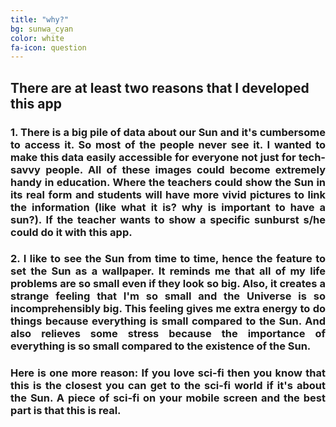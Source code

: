 ```yaml
---
title: "why?"
bg: sunwa_cyan
color: white
fa-icon: question
---
```


<div>
<h2>There are at least two reasons that I developed this app</h1>
<h3 style="text-align: justify">
	1. There is a big pile of data about our Sun and it's cumbersome to access it. So most of the people never see it. I wanted to make this data easily accessible for everyone not just for tech-savvy people. All of these images could become extremely handy in education. Where the teachers could show the Sun in its real form and students will have more vivid pictures to link the information (like what it is? why is important to have a sun?). If the teacher wants to show a specific sunburst s/he could do it with this app.
</h3>
<h3 style="text-align: justify">
2. I like to see the Sun from time to time, hence the feature to set the Sun as a wallpaper. It reminds me that all of my life problems are so small even if they look so big. Also, it creates a strange feeling that I'm so small and the Universe is so incomprehensibly big. This feeling gives me extra energy to do things because everything is small compared to the Sun. And also relieves some stress because the importance of everything is so small compared to the existence of the Sun.
</h3>
<h3 style="text-align: justify">
Here is one more reason:
If you love sci-fi then you know that this is the closest you can get to the sci-fi world if it's about the Sun. A piece of sci-fi on your mobile screen and the best part is that this is real.
</h3>
</div>